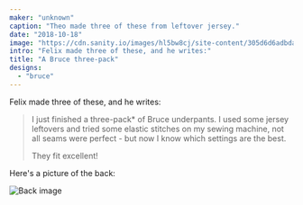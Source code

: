 ```yaml
---
maker: "unknown"
caption: "Theo made three of these from leftover jersey."
date: "2018-10-18"
image: "https://cdn.sanity.io/images/hl5bw8cj/site-content/305d6d6adbdad633bc2cd33b0de6f7a199a38c28-3043x2282.jpg"
intro: "Felix made three of these, and he writes:"
title: "A Bruce three-pack"
designs:
  - "bruce"
---
```


Felix made three of these, and he writes:

> I just finished a three-pack* of Bruce underpants. I used some jersey leftovers and tried some elastic stitches on my sewing machine, not all seams were perfect - but now I know which settings are the best. 
> 
> They fit excellent!

Here's a picture of the back:

![Back image](https://posts.freesewing.org/uploads/bruce_three_pack_back_6ed8c9ae38.jpg "Back image")
